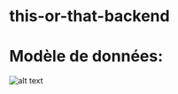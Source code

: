 # this-or-that-backend


# Modèle de données: 
![alt text](https://cdn.discordapp.com/attachments/1054839068682363032/1054843105699967097/image.png)


